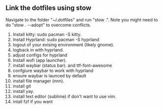 ## Link the dotfiles using stow
Navigate to the folder "~/.dotfiles" and run "stow .". Note you might need to do "stow . --adopt" to overcome conflicts.

1. Install kitty: sudo pacman -S kitty.
2. Install Hyprland: sudo pacman -S hyprland
3. logout of your exising environment (likely gnome).
4. logback in with hyprland.
5. adjust configs for hyprland
6. Install wofi (app launcher).
7. install waybar (status bar). and ttf-font-awesome
8. confgiure waybar to work with hyprland
9. ensure waybar is launced by default
10. install file manager (nnn).
11. install git
14. install yay.
12. install text editor (sublime) if don't want to use vim.
13. intall fzf if you want